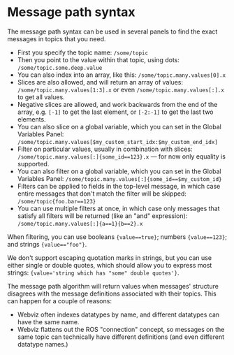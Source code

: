 # Message path syntax

The message path syntax can be used in several panels to find the exact messages in topics that you need.

- First you specify the topic name: `/some/topic`
- Then you point to the value within that topic, using dots: `/some/topic.some.deep.value`
- You can also index into an array, like this: `/some/topic.many.values[0].x`
- Slices are also allowed, and will return an array of values: `/some/topic.many.values[1:3].x` or even `/some/topic.many.values[:].x` to get all values.
- Negative slices are allowed, and work backwards from the end of the array, e.g. `[-1]` to get the last element, or `[-2:-1]` to get the last two elements.
- You can also slice on a global variable, which you can set in the Global Variables Panel: `/some/topic.many.values[$my_custom_start_idx:$my_custom_end_idx]`
- Filter on particular values, usually in combination with slices: `/some/topic.many.values[:]{some_id==123}.x` — for now only equality is supported.
- You can also filter on a global variable, which you can set in the Global Variables Panel: `/some/topic.many.values[:]{some_id==$my_custom_id}`
- Filters can be applied to fields in the top-level message, in which case entire messages that don't match the filter will be skipped: `/some/topic{foo.bar==123}`
- You can use multiple filters at once, in which case only messages that satisfy all filters will be returned (like an "and" expression): `/some/topic.many.values[:]{a==1}{b==2}.x`

When filtering, you can use booleans `{value==true}`; numbers `{value==123}`; and strings `{value=="foo"}`.

We don't support escaping quotation marks in strings, but you can use either single or double quotes, which should allow you to express most strings: `{value='string which has "some" double quotes'}`.

The message path algorithm will return values when messages' structure disagrees with the message definitions associated with their topics. This can happen for a couple of reasons:

- Webviz often indexes datatypes by name, and different datatypes can have the same name.
- Webviz flattens out the ROS "connection" concept, so messages on the same topic can technically have different definitions (and even different datatype names.)
